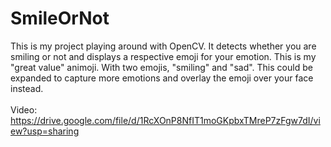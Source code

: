 # SmileOrNot
This is my project playing around with OpenCV. It detects whether you are smiling or not and displays a respective emoji for your emotion.
This is my "great value" animoji. With two emojis, "smiling" and "sad". This could be expanded to capture more emotions and overlay the emoji over your face instead.
<br/>
<br/>
Video: https://drive.google.com/file/d/1RcXOnP8NfIT1moGKpbxTMreP7zFgw7dI/view?usp=sharing
